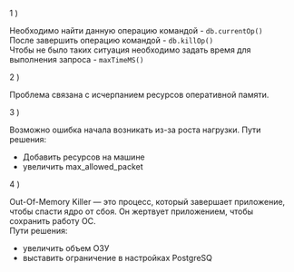 1  )   

Необходимо найти данную операцию командой - ```db.currentOp()```  
После завершить операцию командой - ```db.killOp()```  
Чтобы не было таких ситуация необходимо задать время для выполнения запроса - ```maxTimeMS()```  

2  )

Проблема связана с исчерпанием ресурсов оперативной памяти.

3  )

Возможно ошибка начала возникать из-за роста нагрузки. 
Пути решения:
   - Добавить ресурсов на машине
   - увеличить max_allowed_packet  

4  )

Out-Of-Memory Killer — это процесс, который завершает приложение, чтобы спасти ядро от сбоя. Он жертвует приложением, 
чтобы сохранить работу ОС.  
Пути решения:  
   - увеличить объем ОЗУ
   - выставить ограничение в настройках PostgreSQ